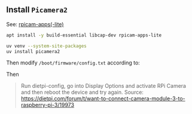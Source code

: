 ## Install `Picamera2`

See: [rpicam-apps(-lite)](https://www.raspberrypi.com/documentation/computers/camera_software.html#install-libcamera-and-rpicam-apps)

```bash
apt install -y build-essential libcap-dev rpicam-apps-lite

uv venv --system-site-packages
uv install picamera2
```

Then modify `/boot/firmware/config.txt` according to: 

Then

> Run dietpi-config, go into Display Options and activate RPi Camera and then reboot the device and try again.
Source: https://dietpi.com/forum/t/want-to-connect-camera-module-3-to-raspberry-pi-3/19973

